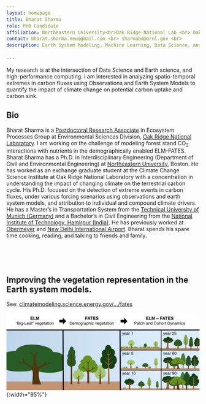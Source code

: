 ```yaml
---
layout: homepage
title: Bharat Sharma
role: PhD Candidate
affiliation: Northeastern University<br>Oak Ridge National Lab <br> Oak Ridge, TN 37830
contact: bharat.sharma.neu@gmail.com <br> sharmabd@ornl.gov <br> 
description: Earth System Modeling, Machine Learning, Data Science, and Earth Sciences

---
```


My research is at the intersection of Data Science and Earth science, and high-performance computing. I am interested in analyzing spatio-temporal extremes in carbon fluxes using Observations and Earth System Models to quantify the impact of climate change on potential carbon uptake and carbon sink.

## Bio
Bharat Sharma is a [Postdoctoral Research Associate](https://www.ornl.gov/staff-profile/bharat-d-sharma) in Ecosystem Processes Group at Environmental Sciences Division, [Oak Ridge National Laboratory](https://www.ornl.gov/). 
I am working on the challenge of modeling forest stand CO<sub>2</sub> interactions with nutrients in the demographically enabled ELM-FATES.
Bharat Sharma has a Ph.D. in Interdisciplinary Engineering (Department of Civil and Environmental Engineering) at [Northeastern University](https://www.northeastern.edu/), Boston. He has worked as an exchange graduate student at the Climate Change Science Institute at Oak Ridge National Laboratory with a concentration in understanding the impact of changing climate on the terrestrial carbon cycle. His Ph.D. focused on the detection of extreme events in carbon fluxes, under various forcing scenarios using observations and earth system models, and attribution to individual and compound climate drivers. He has a Master’s in Transportation System from the [Technical University of Munich (Germany)](https://www.tum.de/en/) and a Bachelor’s in Civil Engineering from the [National Institute of Technology, Hamirpur (India)](https://nith.ac.in/). He has previously worked at [Obermeyer](https://www.obermeyer-group.com/) and [New Delhi International Airport](https://www.newdelhiairport.in/). Bharat spends his spare time cooking, reading, and talking to friends and family.

<br>

<br>

<br>

## Improving the vegetation representation in the Earth system models.

See: [climatemodeling.science.energy.gov/.../fates](https://climatemodeling.science.energy.gov/technical-highlights/fates-e3sm-functionally-assembled-terrestrial-ecosystem-simulator)

![test image size](./assets/images/EBSD_FATES.png){:width="95%"}



